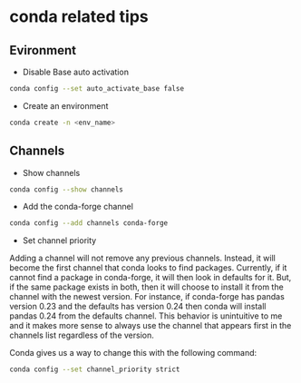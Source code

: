 # conda related tips

## Evironment

* Disable Base auto activation

```bash
conda config --set auto_activate_base false
```

* Create an environment

```bash
conda create -n <env_name>
```

## Channels

* Show channels

```bash
conda config --show channels
```

* Add the conda-forge channel

```bash
conda config --add channels conda-forge
```

* Set channel priority

Adding a channel will not remove any previous channels. Instead, it will
become the first channel that conda looks to find packages. Currently,
if it cannot find a package in conda-forge, it will then look in defaults
for it. But, if the same package exists in both, then it will choose
to install it from the channel with the newest version. For instance,
if conda-forge has pandas version 0.23 and the defaults has version 0.24
then conda will install pandas 0.24 from the defaults channel.
This behavior is unintuitive to me and it makes more sense to always
use the channel that appears first in the channels list regardless
of the version.

Conda gives us a way to change this with the following command:

```bash
conda config --set channel_priority strict
```
